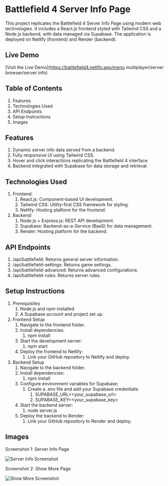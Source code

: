 # Battlefield 4 Server Info Page

This project replicates the Battlefield 4 Server Info Page using modern web technologies. It includes a React.js frontend styled with Tailwind CSS and a Node.js backend, with data managed via Supabase. The application is deployed on Netlify (frontend) and Render (backend).

## Live Demo

[Visit the Live Demo](https://battlefield4.netlify.app/menu multiplayer/server browser/server info)


## Table of Contents

1. Features
2. Technologies Used
3. API Endpoints
4. Setup Instructions
5. Images

## Features

1. Dynamic server info data served from a backend.
2. Fully responsive UI using Tailwind CSS.
3. Hover and click interactions replicating the Battlefield 4 interface.
4. Backend integrated with Supabase for data storage and retrieval.

## Technologies Used 

1. Frontend:
    1. React.js: Component-based UI development.
    2. Tailwind CSS: Utility-first CSS framework for styling.
    3. Netlify: Hosting platform for the frontend.
2. Backend:
    1. Node.js + Express.js: REST API development.
    2. Supabase: Backend-as-a-Service (BaaS) for data management.
    3. Render: Hosting platform for the backend.

## API Endpoints

1. /api/battlefield: Returns general server information.
2. /api/battlefield-settings: Returns game settings.
3. /api/battlefield-advanced: Returns advanced configurations.
4. /api/battlefield-rules: Returns server rules.

## Setup Instructions

1. Prerequisites
    1. Node.js and npm installed.
    2. A Supabase account and project set up.
2. Frontend Setup
    1. Navigate to the frontend folder.
    2. Install dependencies:
        1. npm install
    3. Start the development server:
        1. npm start
    4. Deploy the frontend to Netlify:
        1. Link your GitHub repository to Netlify and deploy.
3. Backend Setup
    1. Navigate to the backend folder.
    2. Install dependencies:
        1. npm install
    3. Configure environment variables for Supabase:
        1. Create a .env file and add your Supabase credentials:
            1. SUPABASE_URL=<your_supabase_url>
            2. SUPABASE_KEY=<your_supabase_key>
    4. Start the backend server:
        1. node server.js
    5. Deploy the backend to Render:
        1. Link your GitHub repository to Render and deploy.

## Images

Screenshot 1: Server Info Page

![Server Info Screenshot](https://drive.google.com/uc?id=1ZXlAPYntU8yRo8YvxI-hAFny9bsgY8wj)

Screenshot 2: Show More Page

![Show More Screenshot](https://drive.google.com/uc?id=1dALNPVpxq7u0gxwhFr0lTu_vTtm5ls94)
